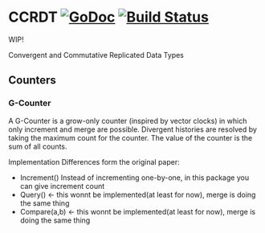 # CCRDT [![GoDoc](https://godoc.org/github.com/cihangir/ccrdt?status.svg)](https://godoc.org/github.com/cihangir/ccrdt) [![Build Status](https://travis-ci.org/cihangir/ccrdt.svg)](https://travis-ci.org/cihangir/ccrdt)

WIP!

Convergent and Commutative Replicated Data Types


Counters
--------

### G-Counter

A G-Counter is a grow-only counter (inspired by vector clocks) in which only
increment and merge are possible. Divergent histories are resolved by taking the
maximum count for the counter.  The value of the counter is the sum of all
counts.


Implementation Differences form the original paper:
* Increment() Instead of incrementing one-by-one, in this package you can give increment count
* Query() <- this wonnt be implemented(at least for now), merge is doing the same thing
* Compare(a,b) <- this wonnt be implemented(at least for now), merge is doing the same thing
